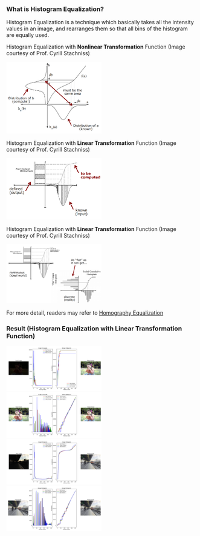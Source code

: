 ### What is Histogram Equalization?

Histogram Equalization is a technique which basically takes all the intensity values in an image, and rearranges them so that all bins of the histogram are equally used.

Histogram Equalization with **Nonlinear Transformation** Function (Image courtesy of Prof. Cyrill Stachniss)

<img src="https://github.com/YANG-SOBER/Standard_Histogram_Equalization/blob/main/hist_equal_nonlinear.png" width=50% height=50%>

Histogram Equalization with **Linear Transformation** Function (Image courtesy of Prof. Cyrill Stachniss)

<img src="https://github.com/YANG-SOBER/Standard_Histogram_Equalization/blob/main/hist_equal_linear.png" width=50% height=50%>

Histogram Equalization with **Linear Transformation** Function (Image courtesy of Prof. Cyrill Stachniss)

<img src="https://github.com/YANG-SOBER/Standard_Histogram_Equalization/blob/main/hist_equal_reality.png" width=50% height=50%>

For more detail, readers may refer to [Homography Equalization](https://www.ipb.uni-bonn.de/html/teaching/photo12-2021/2021-pho1-04-img-histo-2-transformations.pptx.pdf)

### Result (Histogram Equalization with Linear Transformation Function)

<img src="https://github.com/YANG-SOBER/Standard_Histogram_Equalization/blob/main/result/hist_equal_1st_girl.png" width=50% height=50%>

<img src="https://github.com/YANG-SOBER/Standard_Histogram_Equalization/blob/main/result/hist_equal_2nd_girl.png" width=50% height=50%>

<img src="https://github.com/YANG-SOBER/Standard_Histogram_Equalization/blob/main/result/hist_equal_1st_platform.png" width=50% height=50%>

<img src="https://github.com/YANG-SOBER/Standard_Histogram_Equalization/blob/main/result/hist_equal_2nd_platform.png" width=50% height=50%>
